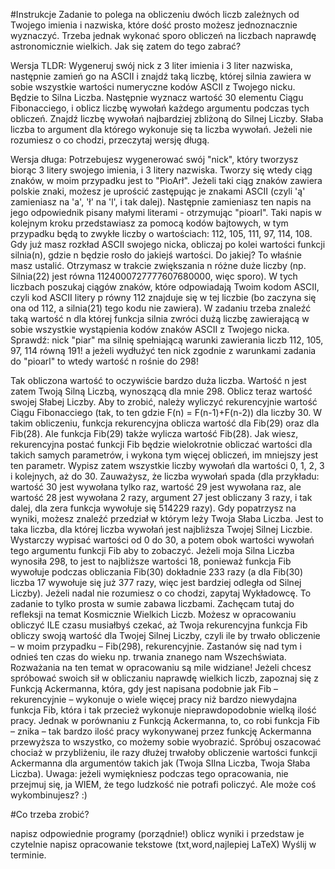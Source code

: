 #Instrukcje
Zadanie to polega na obliczeniu dwóch liczb zależnych od Twojego imienia i nazwiska, które dość prosto możesz jednoznacznie wyznaczyć. Trzeba jednak wykonać sporo obliczeń na liczbach naprawdę astronomicznie wielkich. Jak się zatem do tego zabrać?
 
 
Wersja TLDR: Wygeneruj swój nick z 3 liter imienia i 3 liter nazwiska, następnie zamień go na ASCII i znajdź taką liczbę, której silnia zawiera w sobie wszystkie wartości numeryczne kodów ASCII z Twojego nicku. Będzie to Silna Liczba. Następnie wyznacz wartość 30 elementu Ciągu Fibonacciego, i oblicz liczbę wywołań każdego argumentu podczas tych obliczeń. Znajdź liczbę wywołań najbardziej zbliżoną do Silnej Liczby. Słaba liczba to argument dla którego wykonuje się ta liczba wywołań. Jeżeli nie rozumiesz o co chodzi, przeczytaj wersję długą.
 
 
Wersja długa: Potrzebujesz wygenerować swój "nick", który tworzysz biorąc 3 litery swojego imienia, i 3 litery nazwiska. Tworzy się wtedy ciąg znaków, w moim przypadku jest to "PioArł". Jeżeli taki ciąg znaków zawiera polskie znaki, możesz je uprościć zastępując je znakami ASCII (czyli 'ą' zamieniasz na 'a', 'ł' na 'l', i tak dalej). Następnie zamieniasz ten napis na jego odpowiednik pisany małymi literami - otrzymując "pioarl". Taki napis w kolejnym kroku przedstawiasz za pomocą kodów bajtowych, w tym przypadku będą to zwykłe liczby o wartościach: 112, 105, 111, 97, 114, 108. Gdy już masz rozkład ASCII swojego nicka, obliczaj po kolei wartości funkcji silnia(n), gdzie n będzie rosło do jakiejś wartości. Do jakiej? To właśnie masz ustalić. Otrzymasz w trakcie zwiększania n różne duże liczby (np. Silnia(22) jest równa 1124000727777607680000, więc sporo). W tych liczbach poszukaj ciągów znaków, które odpowiadają Twoim kodom ASCII, czyli kod ASCII litery p równy 112 znajduje się w tej liczbie (bo zaczyna się ona od 112, a silnia(21) tego kodu nie zawiera). W zadaniu trzeba znaleźć taką wartość n dla której funkcja silnia zwróci dużą liczbę zawierającą w sobie wszystkie wystąpienia kodów znaków ASCII z Twojego nicka. Sprawdź: nick "piar" ma silnię spełniającą warunki zawierania liczb 112, 105, 97, 114 równą 191! a jeżeli wydłużyć ten nick zgodnie z warunkami zadania do "pioarl" to wtedy wartość n rośnie do 298!
 
Tak obliczona wartość to oczywiście bardzo duża liczba. Wartość n jest zatem Twoją Silną Liczbą, wynoszącą dla mnie 298. Oblicz teraz wartość swojej Słabej Liczby. Aby to zrobić, należy wyliczyć rekurencyjnie wartość Ciągu Fibonacciego (tak, to ten gdzie F(n) = F(n-1)+F(n-2)) dla liczby 30. W takim obliczeniu, funkcja rekurencyjna oblicza wartość dla Fib(29) oraz dla Fib(28). Ale funkcja Fib(29) także wylicza wartość Fib(28). Jak wiesz, rekurencyjna postać funkcji Fib będzie wielokrotnie obliczać wartości dla takich samych parametrów, i wykona tym więcej obliczeń, im mniejszy jest ten parametr. Wypisz zatem wszystkie liczby wywołań dla wartości 0, 1, 2, 3 i kolejnych, aż do 30. Zauważysz, że liczba wywołań spada (dla przykładu: wartość 30 jest wywołana tylko raz, wartość 29 jest wywołana raz, ale wartość 28 jest wywołana 2 razy, argument 27 jest obliczany 3 razy, i tak dalej, dla zera funkcja wywołuje się 514229 razy). Gdy popatrzysz na wyniki, możesz znaleźć przedział w którym leży Twoja Słaba Liczba. Jest to taka liczba, dla której liczba wywołań jest najbliższa Twojej Silnej Liczbie. Wystarczy wypisać wartości od 0 do 30, a potem obok wartości wywołań tego argumentu funkcji Fib aby to zobaczyć. Jeżeli moja Silna Liczba wynosiła 298, to jest to najbliższe wartości 18, ponieważ funkcja Fib wywołuje podczas obliczania Fib(30) dokładnie 233 razy (a dla Fib(30) liczba 17 wywołuje się już 377 razy, więc jest bardziej odległa od Silnej Liczby). Jeżeli nadal nie rozumiesz o co chodzi, zapytaj Wykładowcę. To zadanie to tylko prosta w sumie zabawa liczbami. Zachęcam tutaj do refleksji na temat Kosmicznie Wielkich Liczb. Możesz w opracowaniu obliczyć ILE czasu musiałbyś czekać, aż Twoja rekurencyjna funkcja Fib obliczy swoją wartość dla Twojej Silnej Liczby, czyli ile by trwało obliczenie – w moim przypadku – Fib(298), rekurencyjnie. Zastanów się nad tym i odnieś ten czas do wieku np. trwania znanego nam Wszechświata. Rozważania na ten temat w opracowaniu są mile widziane! Jeżeli chcesz spróbować swoich sił w obliczaniu naprawdę wielkich liczb, zapoznaj się z Funkcją Ackermanna, która, gdy jest napisana podobnie jak Fib – rekurencyjnie – wykonuje o wiele więcej pracy niż bardzo niewydajna funkcja Fib, która i tak przecież wykonuje nieprawdopodobnie wielką ilość pracy. Jednak w porównaniu z Funkcją Ackermanna, to, co robi funkcja Fib – znika – tak bardzo ilość pracy wykonywanej przez funkcję Ackermanna przewyższa to wszystko, co możemy sobie wyobrazić. Spróbuj oszacować chociaż w przybliżeniu, ile razy dłużej trwałoby obliczenie wartości funkcji Ackermanna dla argumentów takich jak (Twoja SIlna Liczba, Twoja Słaba Liczba). Uwaga: jeżeli wymiękniesz podczas tego opracowania, nie przejmuj się, ja WIEM, że tego ludzkość nie potrafi policzyć. Ale może coś wykombinujesz? :)
 
 
#Co trzeba zrobić?
 
napisz odpowiednie programy (porządnie!)
oblicz wyniki i przedstaw je czytelnie
napisz opracowanie tekstowe (txt,word,najlepiej LaTeX)
Wyślij w terminie.
